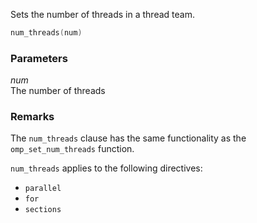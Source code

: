 Sets the number of threads in a thread team.

```cpp
num_threads(num)
```

### Parameters

*num*<br/>
The number of threads

### Remarks

The `num_threads` clause has the same functionality as the `omp_set_num_threads` function.

`num_threads` applies to the following directives:

- `parallel`
- `for`
- `sections`